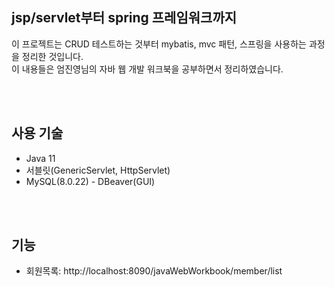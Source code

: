 ## jsp/servlet부터 spring 프레임워크까지
이 프로젝트는 CRUD 테스트하는 것부터 mybatis, mvc 패턴, 스프링을 사용하는 과정을 정리한 것입니다.  
이 내용들은 엄진영님의 자바 웹 개발 워크북을 공부하면서 정리하였습니다.

<br/>
<br/>

## 사용 기술

- Java 11
- 서블릿(GenericServlet, HttpServlet)
- MySQL(8.0.22) - DBeaver(GUI)

<br/>
<br/>

## 기능

- 회원목록: http://localhost:8090/javaWebWorkbook/member/list